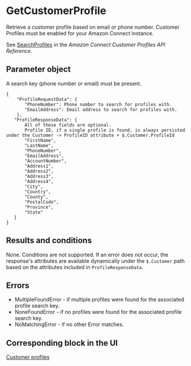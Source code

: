 # GetCustomerProfile<a name="interactions-getcustomerprofile"></a>

Retrieve a customer profile based on email or phone number\. Customer Profiles must be enabled for your Amazon Connect instance\.

See [SearchProfiles](https://docs.aws.amazon.com/customerprofiles/latest/APIReference/API_SearchProfiles.html) in the *Amazon Connect Customer Profiles API Reference*\.

## Parameter object<a name="getcustomerprofile-parameter"></a>

A search key \(phone number or email\) must be present\.

```
{
    "ProfileRequestData": {
       "PhoneNumber": Phone number to search for profiles with.
       "EmailAddress": Email address to search for profiles with.
    },
   "ProfileResponseData": {
       All of these fields are optional.
       Profile ID, if a single profile is found, is always persisted under the Customer -> ProfileID attribute + $.Customer.ProfileId
       "FirstName",
       "LastName",
       "PhoneNumber",
       "EmailAddress",
       "AccountNumber",
       "Address1",
       "Address2",
       "Address3",
       "Address4",
       "City",
       "Country",
       "County",
       "PostalCode",
       "Province",
       "State"
   }
}
```

## Results and conditions<a name="getcustomerprofile-results"></a>

None\. Conditions are not supported\. If an error does not occur, the response's attributes are available dynamically under the `$.Customer` path based on the attributes included in `ProfileResponseData`\.

## Errors<a name="getcustomerprofile-errors"></a>
+ MultipleFoundError \- if multiple profiles were found for the associated profile search key\.
+ NoneFoundError \- if no profiles were found for the associated profile search key\.
+ NoMatchingError \- if no other Error matches\.

## Corresponding block in the UI<a name="getcustomerprofile-ui"></a>

[Customer profiles](customer-profiles-block.md)